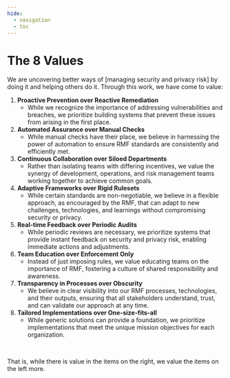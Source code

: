 ```yaml
---
hide:
  - navigation
  - toc
---
```


# The 8 Values

We are uncovering better ways of [managing security and privacy risk] by doing it and helping others do it. Through this work, we have come to value:

1. **Proactive Prevention over Reactive Remediation**
    - While we recognize the importance of addressing vulnerabilities and breaches, we prioritize building systems that prevent these issues from arising in the first place.
3. **Automated Assurance over Manual Checks**
    - While manual checks have their place, we believe in harnessing the power of automation to ensure RMF standards are consistently and efficiently met.
4. **Continuous Collaboration over Siloed Departments**
    - Rather than isolating teams with differing incentives, we value the synergy of development, operations, and risk management teams working together to achieve common goals.
5. **Adaptive Frameworks over Rigid Rulesets**
    - While certain standards are non-negotiable, we believe in a flexible approach, as encouraged by the RMF, that can adapt to new challenges, technologies, and learnings without compromising security or privacy.
6. **Real-time Feedback over Periodic Audits**
    - While periodic reviews are necessary, we prioritize systems that provide instant feedback on security and privacy risk, enabling immediate actions and adjustments.
7. **Team Education over Enforcement Only**
    - Instead of just imposing rules, we value educating teams on the importance of RMF, fostering a culture of shared responsibility and awareness.
8. **Transparency in Processes over Obscurity**
    - We believe in clear visibility into our RMF processes, technologies, and their outputs, ensuring that all stakeholders understand, trust, and can validate our approach at any time.
9. **Tailored Implementations over One-size-fits-all**
    - While generic solutions can provide a foundation, we prioritize implementations that meet the unique mission objectives for each organization.

<br/>

That is, while there is value in the items on the right, we value the items on the left more.
